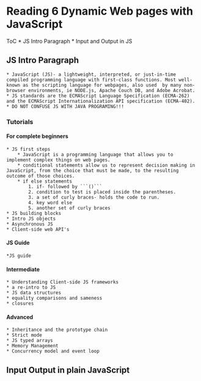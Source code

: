 # Reading 6 Dynamic Web pages with JavaScript
ToC
    * JS Intro Paragraph
    * Input and Output in JS
## JS Intro Paragraph
    * JavaScript (JS)- a lightweight, interpreted, or just-in-time compiled programming language with first-class functions. Most well-known as the scripting language for webpages, also used  by many non-browser environments, ie NODE.js, Apache Couch DB, and Adobe Acrobat.
    * JS standards are the ECMAScript Language Specification (ECMA-262) and the ECMAScript Internationalization API specification (ECMA-402).
    * DO NOT CONFUSE JS WITH JAVA PROGRAMING!!!
### Tutorials
#### For complete beginners
    * JS first steps
        * JavaScript is a programming language that allows you to implement complex things on web pages. 
        * conditional statements allow us to represent decision making in JavaScript, from the choice that must be made, to the resulting outcome of those choices.
        * if else statements
            1. if- followed by ```()```
            2. condition to test is placed inside the parentheses.
            3. a set of curly braces- holds the code to run.
            4. key word else
            5. another set of curly braces
    * JS building blocks
    * Intro JS objects
    * Asynchronous JS
    * Client-side web API's
#### JS Guide
    *JS guide
#### Intermediate
    * Understanding Client-side JS frameworks
    * a re-intro to JS
    * JS data structures
    * equality comparisons and sameness
    * closures
#### Advanced
    * Inheritance and the prototype chain
    * Strict mode
    * JS typed arrays
    * Memory Management
    * Concurrency model and event loop

## Input Output in plain JavaScript

